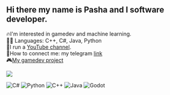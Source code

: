 ## Hi there my name is Pasha and I software developer.
🔥I'm interested in gamedev and machine learning. <br>
👨‍💻 Languages: C++, C#, Java, Python<br>
🎥I run a [YouTube channel](https://youtube.com/@pashudzudev?si=nDEODRP7X3XqsO0J). <br>
🔗How to connect me: my telegram [link](t.me/pashudzu) <br>
🎮[My gamedev project](https://github.com/pashudzu/UnderTheCoverOfNight)

![](http://github-profile-summary-cards.vercel.app/api/cards/productive-time?username=pashudzu&theme=default&utcOffset=8)

![C#](https://img.shields.io/badge/C%23-%23239120.svg?style=flat&logo=c-sharp&logoColor=white)
![Python](https://img.shields.io/badge/Python-%233776AB.svg?style=flat&logo=python&logoColor=white)
![C++](https://img.shields.io/badge/C++-00599C?style=flat-square&logo=c%2b%2b&logoColor=white)
![Java](https://img.shields.io/badge/Java-ED8B00?style=flat-square&logo=openjdk&logoColor=white)
![Godot](https://img.shields.io/badge/Godot-%23478CBF.svg?style=flat&logo=godot-engine&logoColor=white)